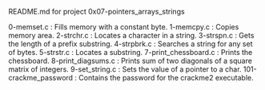 README.md for project 0x07-pointers_arrays_strings

0-memset.c : Fills memory with a constant byte.
1-memcpy.c : Copies memory area.
2-strchr.c : Locates a character in a string.
3-strspn.c : Gets the length of a prefix substring.
4-strpbrk.c : Searches a string for any set of bytes.
5-strstr.c : Locates a substring.
7-print_chessboard.c : Prints the chessboard.
8-print_diagsums.c : Prints sum of two diagonals of a square matrix of integers.
9-set_string.c : Sets the value of a pointer to a char.
101-crackme_password : Contains the password for the crackme2 executable.
